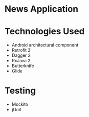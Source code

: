 # News Application

# Technologies Used
- Android architectural component
- Retrofit 2
- Dagger 2
- RxJava 2
- Butterknife
- Glide


# Testing
- Mockito
- jUnit
